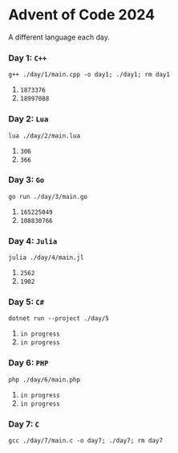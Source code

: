 # Advent of Code 2024
A different language each day. 
### Day 1: `C++`
```
g++ ./day/1/main.cpp -o day1; ./day1; rm day1
```
1. `1873376`
2. `18997088`
### Day 2: `Lua`
```
lua ./day/2/main.lua
```
1. `306`
2. `366`
### Day 3: `Go`
```
go run ./day/3/main.go
```
1. `165225049`
2. `108830766`
### Day 4: `Julia`
```
julia ./day/4/main.jl
```
1. `2562`
2. `1902`
### Day 5: `C#`
```
dotnet run --project ./day/5
```
1. `in progress`
2. `in progress`
### Day 6: `PHP`
```
php ./day/6/main.php
```
1. `in progress`
2. `in progress`
### Day 7: `C`
```
gcc ./day/7/main.c -o day7; ./day7; rm day7
```